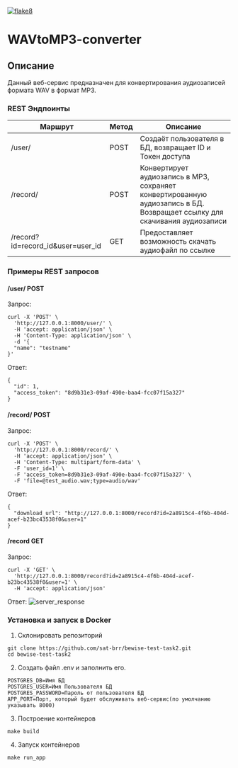 [![flake8](https://github.com/sat-brr/bewise-test-task2/actions/workflows/flake8.yml/badge.svg)](https://github.com/sat-brr/bewise-test-task2/actions/workflows/flake8.yml)

# WAVtoMP3-converter

## Описание
Данный веб-сервис предназначен для конвертирования аудиозаписей формата WAV в формат MP3.

### REST Эндпоинты
| Маршрут | Метод | Описание |
| ------- | ----- | -------- |
| /user/ | POST | Создаёт пользователя в БД, возвращает ID и Токен доступа |
| /record/ | POST | Конвертирует аудиозапись в MP3, сохраняет конвертированную аудиозапись в БД. Возвращает ссылку для скачивания аудиозаписи |
| /record?id=record_id&user=user_id | GET | Предоставляет возможность скачать аудиофайл по ссылке |

### Примеры REST запросов
#### /user/ POST
Запрос:
```
curl -X 'POST' \
  'http://127.0.0.1:8000/user/' \
  -H 'accept: application/json' \
  -H 'Content-Type: application/json' \
  -d '{
  "name": "testname"
}'
```
Ответ:
```
{
  "id": 1,
  "access_token": "8d9b31e3-09af-490e-baa4-fcc07f15a327"
}
```
#### /record/ POST
Запрос:
```
curl -X 'POST' \
  'http://127.0.0.1:8000/record/' \
  -H 'accept: application/json' \
  -H 'Content-Type: multipart/form-data' \
  -F 'user_id=1' \
  -F 'access_token=8d9b31e3-09af-490e-baa4-fcc07f15a327' \
  -F 'file=@test_audio.wav;type=audio/wav'
```
Ответ:
```
{
  "download_url": "http://127.0.0.1:8000/record?id=2a8915c4-4f6b-404d-acef-b23bc43538f0&user=1"
}
```
#### /record GET
Запрос:
```
curl -X 'GET' \
  'http://127.0.0.1:8000/record?id=2a8915c4-4f6b-404d-acef-b23bc43538f0&user=1' \
  -H 'accept: application/json'
```
Ответ:
![server_response](https://github.com/sat-brr/bewise-test-task2/assets/102415605/56514984-dafd-4e3c-b4b7-3b0998756c94)

### Установка и запуск в Docker
1. Склонировать репозиторий
```
git clone https://github.com/sat-brr/bewise-test-task2.git
cd bewise-test-task2
```
2. Создать файл .env и заполнить его.
```
POSTGRES_DB=Имя БД
POSTGRES_USER=Имя Пользователя БД
POSTGRES_PASSWORD=Пароль от пользователя БД
APP_PORT=Порт, который будет обслуживать веб-сервис(по умолчанию указывать 8000)
```
3. Построение контейнеров
```
make build
```
4. Запуск контейнеров
```
make run_app
```
